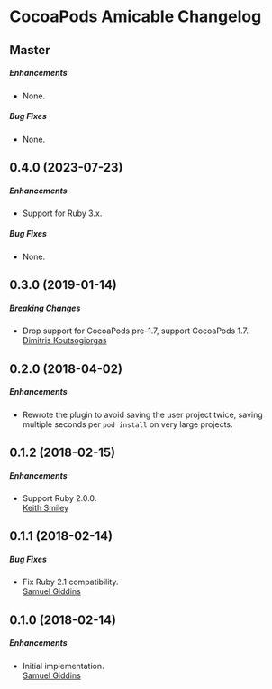 # CocoaPods Amicable Changelog

## Master

##### Enhancements

* None.  

##### Bug Fixes

* None.  


## 0.4.0 (2023-07-23)

##### Enhancements

* Support for Ruby 3.x.  

##### Bug Fixes

* None.  


## 0.3.0 (2019-01-14)

##### Breaking Changes

* Drop support for CocoaPods pre-1.7, support CocoaPods 1.7.  
  [Dimitris Koutsogiorgas](https://github.com/dnkoutso)


## 0.2.0 (2018-04-02)

##### Enhancements

* Rewrote the plugin to avoid saving the user project twice,
  saving multiple seconds per `pod install` on very large projects.  


## 0.1.2 (2018-02-15)

##### Enhancements

* Support Ruby 2.0.0.  
  [Keith Smiley](https://github.com/keith)


## 0.1.1 (2018-02-14)

##### Bug Fixes

* Fix Ruby 2.1 compatibility.  
  [Samuel Giddins](https://github.com/segiddins)


## 0.1.0 (2018-02-14)

##### Enhancements

* Initial implementation.  
  [Samuel Giddins](https://github.com/segiddins)
